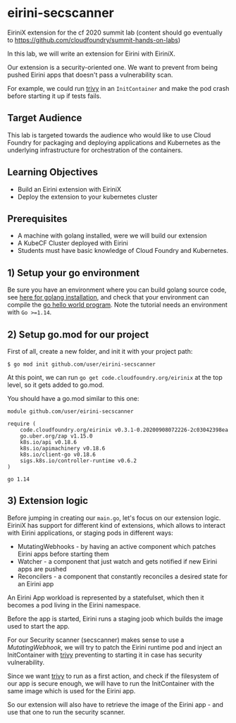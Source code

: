 # eirini-secscanner
EiriniX extension for the cf 2020 summit lab (content should go eventually to https://github.com/cloudfoundry/summit-hands-on-labs)


In this lab, we will write an extension for Eirini with EiriniX.

Our extension is a security-oriented one. We want to prevent from being pushed Eirini apps that doesn't pass a vulnerability scan.

For example, we could run [trivy](https://github.com/aquasecurity/trivy#embed-in-dockerfile) in an `InitContainer` and make the pod crash before starting it up if tests fails.

## Target Audience

This lab is targeted towards the audience who would like to use Cloud Foundry for packaging and deploying applications and Kubernetes as the underlying infrastructure for orchestration of the containers.

## Learning Objectives

 - Build an Eirini extension with EiriniX
 - Deploy the extension to your kubernetes cluster

## Prerequisites
- A machine with golang installed, were we will build our extension
- A KubeCF Cluster deployed with Eirini
- Students must have basic knowledge of Cloud Foundry and Kubernetes.


## 1) Setup your go environment

Be sure you have an environment where you can build golang source code, see [here for golang installation](https://golang.org/doc/install), and check that your environment can compile the [go hello world program](https://golang.org/doc/tutorial/getting-started). Note the tutorial needs an environment with `Go >=1.14`.

## 2) Setup go.mod for our project

First of all, create a new folder, and init it with your project path:

```$ go mod init github.com/user/eirini-secscanner```

At this point, we can run ```go get code.cloudfoundry.org/eirinix``` at the top level, so it gets added to go.mod.

You should have a go.mod similar to this one:

```golang
module github.com/user/eirini-secscanner

require (
	code.cloudfoundry.org/eirinix v0.3.1-0.20200908072226-2c03042398ea
	go.uber.org/zap v1.15.0
	k8s.io/api v0.18.6
	k8s.io/apimachinery v0.18.6
	k8s.io/client-go v0.18.6
	sigs.k8s.io/controller-runtime v0.6.2
)

go 1.14
```

## 3)  Extension logic

Before jumping in creating our `main.go`, let's focus on our extension logic. EiriniX has support for different kind of extensions, which allows to interact with Eirini applications, or staging pods in different ways:

- MutatingWebhooks -  by having an active component which patches Eirini apps before starting them
- Watcher - a component that just watch and gets notified if new Eirini apps are pushed
- Reconcilers - a component that constantly reconciles a desired state for an Eirini app

An Eirini App workload is represented by a statefulset, which then it becomes a pod living in the Eirini namespace. 

Before the app is started, Eirini runs a staging joob which builds the image used to start the app.

For our Security scanner (secscanner) makes sense to use a *MutatingWebhook*, we will try to patch the Eirini runtime pod and inject an InitContainer with [trivy](https://github.com/aquasecurity/trivy#embed-in-dockerfile) preventing to starting it in case has security vulnerability.

Since we want [trivy](https://github.com/aquasecurity/trivy#embed-in-dockerfile) to run as a first action, and check if the filesystem of our app is secure enough, we will have to run the InitContainer with the same image which is used for the Eirini app.

So our extension will also have to retrieve the image of the Eirini app - and use that one to run the security scanner.

